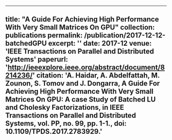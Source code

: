 ----
title: "A Guide For Achieving High Performance With Very Small Matrices On GPU"
collection: publications
permalink: /publication/2017-12-12-batchedGPU
excerpt: ''
date: 2017-12
venue: 'IEEE Transactions on Parallel and Distributed Systems'
paperurl: 'http://ieeexplore.ieee.org/abstract/document/8214236/'
citation: 'A. Haidar, A. Abdelfattah, M. Zounon, S. Tomov and J. Dongarra, A Guide For Achieving High Performance With Very Small Matrices On GPU: A case Study of Batched LU and Cholesky Factorizations, in IEEE Transactions on Parallel and Distributed Systems, vol. PP, no. 99, pp. 1-1., doi: 10.1109/TPDS.2017.2783929.'
----
